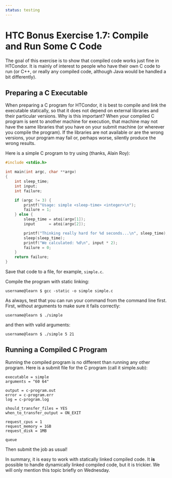 ```yaml
---
status: testing
---
```


<style type="text/css"> pre em { font-style: normal; background-color: yellow; } pre strong { font-style: normal; font-weight: bold; color: \#008; } </style>

HTC Bonus Exercise 1.7: Compile and Run Some C Code
======================================================

The goal of this exercise is to show that compiled code works just fine in HTCondor. It is mainly of interest to people who have their own C code to run (or C++, or really any compiled code, although Java would be handled a bit differently).

Preparing a C Executable
------------------------

When preparing a C program for HTCondor, it is best to compile and link the executable statically, so that it does not depend on external libraries and their particular versions. Why is this important? When your compiled C program is sent to another machine for execution, that machine may not have the same libraries that you have on your submit machine (or wherever you compile the program). If the libraries are not available or are the wrong versions, your program may fail or, perhaps worse, silently produce the wrong results.

Here is a simple C program to try using (thanks, Alain Roy):

``` c
#include <stdio.h>

int main(int argc, char **argv)
{
    int sleep_time;
    int input;
    int failure;

    if (argc != 3) {
        printf("Usage: simple <sleep-time> <integer>\n");
        failure = 1;
    } else {
        sleep_time = atoi(argv[1]);
        input      = atoi(argv[2]);

        printf("Thinking really hard for %d seconds...\n", sleep_time);
        sleep(sleep_time);
        printf("We calculated: %d\n", input * 2);
        failure = 0;
    }
    return failure;
}
```

Save that code to a file, for example, `simple.c`.

Compile the program with static linking:

``` console
username@learn $ gcc -static -o simple simple.c
```

As always, test that you can run your command from the command line first. First, without arguments to make sure it fails correctly:

``` console
username@learn $ ./simple
```

and then with valid arguments:

``` console
username@learn $ ./simple 5 21
```

Running a Compiled C Program
----------------------------

Running the compiled program is no different than running any other program. Here is a submit file for the C program (call it simple.sub):

``` file
executable = simple
arguments = "60 64"

output = c-program.out
error = c-program.err
log = c-program.log

should_transfer_files = YES
when_to_transfer_output = ON_EXIT

request_cpus = 1
request_memory = 1GB
request_disk = 1MB

queue
```

Then submit the job as usual!

In summary, it is easy to work with statically linked compiled code. It **is** possible to handle dynamically linked compiled code, but it is trickier. We will only mention this topic briefly on Wednesday.


